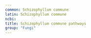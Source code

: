 ```yaml
---
common: Schizophyllum commune
latin: Schizophyllum commune
ncbi: 
title: Schizophyllum commune pathways
group: "Fungi"
---
```

